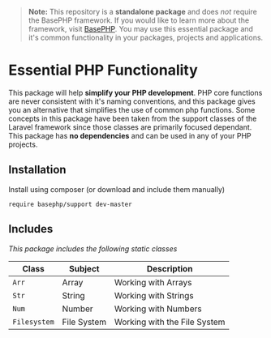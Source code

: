 > **Note:** This repository is a **standalone package** and does *not* require the BasePHP framework. If you would like to learn more about the framework, visit [BasePHP](https://github.com/basephp/framework). You may use this essential package and it's common functionality in your packages, projects and applications.

# Essential PHP Functionality

This package will help **simplify your PHP development**. PHP core functions are never consistent with it's naming conventions, and this package gives you an alternative that simplifies the use of common php functions. Some concepts in this package have been taken from the support classes of the Laravel framework since those classes are primarily focused dependant. This package has **no dependencies** and can be used in any of your PHP projects.

## Installation

Install using composer (or download and include them manually)

```
require basephp/support dev-master
```

## Includes

*This package includes the following static classes*

|Class            |Subject             |Description                    |
|---              |---                 |---                            |
|`Arr`            | Array              | Working with Arrays           |
|`Str`            | String             | Working with Strings          |
|`Num`            | Number             | Working with Numbers          |
|`Filesystem`     | File System        | Working with the File System  |

